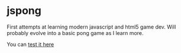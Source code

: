 jspong
======

First attempts at learning modern javascript and html5 game dev.
Will probably evolve into a basic pong game as I learn more.

You can [test it here](http://htmlpreview.github.com/?https://github.com/bencoder/jspong/blob/master/pong.htm)

